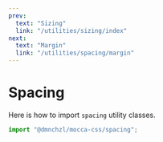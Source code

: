 ```yaml
---
prev:
  text: "Sizing"
  link: "/utilities/sizing/index"
next:
  text: "Margin"
  link: "/utilities/spacing/margin"
---
```


# Spacing

Here is how to import `spacing` utility classes.

```js
import "@dmnchzl/mocca-css/spacing";
```
